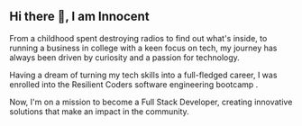 ## Hi there 👋, I am Innocent

From a childhood spent destroying radios to find out what's inside, to running a business in college with a keen focus on tech, my journey has always been driven by curiosity and a passion for technology. 

Having a dream of turning my tech skills into a full-fledged career, I was enrolled into the Resilient Coders software engineering bootcamp . 

Now, I'm on a mission to become a Full Stack Developer, creating innovative solutions that make an impact in the community.

<!--
**Innocent-R/Innocent-R** is a ✨ _special_ ✨ repository because its `README.md` (this file) appears on your GitHub profile.

Here are some ideas to get you started:

- 🔭 I’m currently working on JavaScrip..
- 🌱 I’m currently learning ...
- 👯 I’m looking to collaborate on ...
- 🤔 I’m looking for help with ...
- 💬 Ask me about ...
- 📫 How to reach me: ...
- 😄 Pronouns: ...
- ⚡ Fun fact: ...
-->
